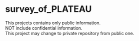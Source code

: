 # survey_of_PLATEAU
This projects contains only public information.  
NOT include confidential information.  
This project may change to private repository from public one.  
